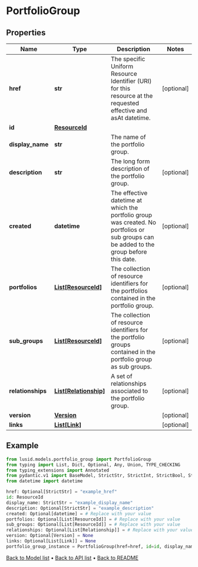 # PortfolioGroup

## Properties
Name | Type | Description | Notes
------------ | ------------- | ------------- | -------------
**href** | **str** | The specific Uniform Resource Identifier (URI) for this resource at the requested effective and asAt datetime. | [optional] 
**id** | [**ResourceId**](ResourceId.md) |  | 
**display_name** | **str** | The name of the portfolio group. | 
**description** | **str** | The long form description of the portfolio group. | [optional] 
**created** | **datetime** | The effective datetime at which the portfolio group was created. No portfolios or sub groups can be added to the group before this date. | [optional] 
**portfolios** | [**List[ResourceId]**](ResourceId.md) | The collection of resource identifiers for the portfolios contained in the portfolio group. | [optional] 
**sub_groups** | [**List[ResourceId]**](ResourceId.md) | The collection of resource identifiers for the portfolio groups contained in the portfolio group as sub groups. | [optional] 
**relationships** | [**List[Relationship]**](Relationship.md) | A set of relationships associated to the portfolio group. | [optional] 
**version** | [**Version**](Version.md) |  | [optional] 
**links** | [**List[Link]**](Link.md) |  | [optional] 
## Example

```python
from lusid.models.portfolio_group import PortfolioGroup
from typing import List, Dict, Optional, Any, Union, TYPE_CHECKING
from typing_extensions import Annotated
from pydantic.v1 import BaseModel, StrictStr, StrictInt, StrictBool, StrictFloat, StrictBytes, Field, validator, ValidationError, conlist, constr
from datetime import datetime

href: Optional[StrictStr] = "example_href"
id: ResourceId
display_name: StrictStr = "example_display_name"
description: Optional[StrictStr] = "example_description"
created: Optional[datetime] = # Replace with your value
portfolios: Optional[List[ResourceId]] = # Replace with your value
sub_groups: Optional[List[ResourceId]] = # Replace with your value
relationships: Optional[List[Relationship]] = # Replace with your value
version: Optional[Version] = None
links: Optional[List[Link]] = None
portfolio_group_instance = PortfolioGroup(href=href, id=id, display_name=display_name, description=description, created=created, portfolios=portfolios, sub_groups=sub_groups, relationships=relationships, version=version, links=links)

```

[Back to Model list](../README.md#documentation-for-models) &#8226; [Back to API list](../README.md#documentation-for-api-endpoints) &#8226; [Back to README](../README.md)

